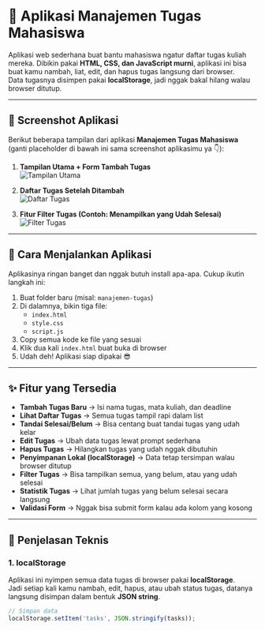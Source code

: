 # 📝 Aplikasi Manajemen Tugas Mahasiswa  

Aplikasi web sederhana buat bantu mahasiswa ngatur daftar tugas kuliah mereka. Dibikin pakai **HTML, CSS, dan JavaScript murni**, aplikasi ini bisa buat kamu nambah, liat, edit, dan hapus tugas langsung dari browser.  
Data tugasnya disimpen pakai **localStorage**, jadi nggak bakal hilang walau browser ditutup.  

---

## 📸 Screenshot Aplikasi  
Berikut beberapa tampilan dari aplikasi **Manajemen Tugas Mahasiswa** (ganti placeholder di bawah ini sama screenshot aplikasimu ya 👇):  

1. **Tampilan Utama + Form Tambah Tugas**  
   ![Tampilan Utama](screenshot1.png)

2. **Daftar Tugas Setelah Ditambah**  
   ![Daftar Tugas](screenshot2.png)

3. **Fitur Filter Tugas (Contoh: Menampilkan yang Udah Selesai)**  
   ![Filter Tugas](screenshot3.png)

---

## 🚀 Cara Menjalankan Aplikasi  

Aplikasinya ringan banget dan nggak butuh install apa-apa. Cukup ikutin langkah ini:  

1. Buat folder baru (misal: `manajemen-tugas`)  
2. Di dalamnya, bikin tiga file:  
   - `index.html`  
   - `style.css`  
   - `script.js`  
3. Copy semua kode ke file yang sesuai  
4. Klik dua kali `index.html` buat buka di browser  
5. Udah deh! Aplikasi siap dipakai 😎  

---

## ✨ Fitur yang Tersedia  

- **Tambah Tugas Baru** → Isi nama tugas, mata kuliah, dan deadline  
- **Lihat Daftar Tugas** → Semua tugas tampil rapi dalam list  
- **Tandai Selesai/Belum** → Bisa centang buat tandai tugas yang udah kelar  
- **Edit Tugas** → Ubah data tugas lewat prompt sederhana  
- **Hapus Tugas** → Hilangkan tugas yang udah nggak dibutuhin  
- **Penyimpanan Lokal (localStorage)** → Data tetap tersimpan walau browser ditutup  
- **Filter Tugas** → Bisa tampilkan semua, yang belum, atau yang udah selesai  
- **Statistik Tugas** → Lihat jumlah tugas yang belum selesai secara langsung  
- **Validasi Form** → Nggak bisa submit form kalau ada kolom yang kosong  

---

## 🔧 Penjelasan Teknis  

### 1. localStorage  
Aplikasi ini nyimpen semua data tugas di browser pakai **localStorage**.  
Jadi setiap kali kamu nambah, edit, hapus, atau ubah status tugas, datanya langsung disimpan dalam bentuk **JSON string**.  

```js
// Simpan data
localStorage.setItem('tasks', JSON.stringify(tasks));
